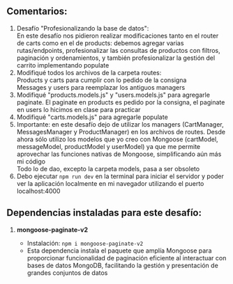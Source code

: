 ## Comentarios:

1. Desafío "Profesionalizando la base de datos": <br>
   En este desafío nos pidieron realizar modificaciones tanto en el router de carts como en el de products: debemos agregar varias rutas/endpoints, profesionalizar las consultas de productos con filtros, paginación y ordenamientos, y también profesionalizar la gestión del carrito implementando populate
2. Modifiqué todos los archivos de la carpeta routes: <br>
   Products y carts para cumplir con lo pedido de la consigna <br>
   Messages y users para reemplazar los antiguos managers
3. Modifiqué "products.models.js" y "users.models.js" para agregarle paginate. El paginate en products es pedido por la consigna, el paginate en users lo hicimos en clase para practicar
4. Modifiqué "carts.models.js" para agregarle populate
5. Importante: en este desafío dejo de utilizar los managers (CartManager, MessagesManager y ProductManager) en los archivos de routes. Desde ahora sólo utilizo los modelos que yo creo con Mongoose (cartModel, messageModel, productModel y userModel) ya que me permite aprovechar las funciones nativas de Mongoose, simplificando aún más mi código <br>
   Todo lo de dao, excepto la carpeta models, pasa a ser obsoleto
6. Debo ejecutar `npm run dev` en la terminal para iniciar el servidor y poder ver la aplicación localmente en mi navegador utilizando el puerto localhost:4000



## Dependencias instaladas para este desafío:

1. **mongoose-paginate-v2**

   - Instalación: `npm i mongoose-paginate-v2`
   - Esta dependencia instala el paquete que amplía Mongoose para proporcionar funcionalidad de paginación eficiente al interactuar con bases de datos MongoDB, facilitando la gestión y presentación de grandes conjuntos de datos